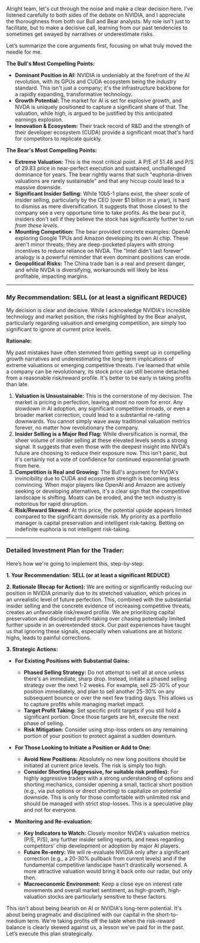 Alright team, let's cut through the noise and make a clear decision here. I’ve listened carefully to both sides of the debate on NVIDIA, and I appreciate the thoroughness from both our Bull and Bear analysts. My role isn't just to facilitate, but to make a decisive call, learning from our past tendencies to sometimes get swayed by narratives or underestimate risks.

Let’s summarize the core arguments first, focusing on what truly moved the needle for me.

**The Bull's Most Compelling Points:**
*   **Dominant Position in AI:** NVIDIA is undeniably at the forefront of the AI revolution, with its GPUs and CUDA ecosystem being the industry standard. This isn't just a company; it's the infrastructure backbone for a rapidly expanding, transformative technology.
*   **Growth Potential:** The market for AI is set for explosive growth, and NVDA is uniquely positioned to capture a significant share of that. The valuation, while high, is argued to be justified by this anticipated earnings explosion.
*   **Innovation & Ecosystem:** Their track record of R&D and the strength of their developer ecosystem (CUDA) provide a significant moat that's hard for competitors to replicate quickly.

**The Bear's Most Compelling Points:**
*   **Extreme Valuation:** This is the most critical point. A P/E of 51.48 and P/S of 29.83 price in near-perfect execution and sustained, unchallenged dominance for years. The bear rightly warns that such "euphoria-driven valuations are rarely sustainable" and that any hiccup could lead to a massive downside.
*   **Significant Insider Selling:** While 10b5-1 plans exist, the sheer *scale* of insider selling, particularly by the CEO (over $1 billion in a year), is hard to dismiss as mere diversification. It suggests that those closest to the company see a very opportune time to take profits. As the bear put it, insiders don't sell if they believe the stock has significantly further to run *from these levels*.
*   **Mounting Competition:** The bear provided concrete examples: OpenAI exploring Google TPUs and Amazon developing its own AI chip. These aren't minor threats; they are deep-pocketed players with strong incentives to reduce reliance on NVDA. The "Intel didn't last forever" analogy is a powerful reminder that even dominant positions can erode.
*   **Geopolitical Risks:** The China trade ban is a real and present danger, and while NVDA is diversifying, workarounds will likely be less profitable, impacting margins.

---

### My Recommendation: **SELL (or at least a significant REDUCE)**

My decision is clear and decisive. While I acknowledge NVIDIA's incredible technology and market position, the risks highlighted by the Bear analyst, particularly regarding valuation and emerging competition, are simply too significant to ignore at current price levels.

**Rationale:**

My past mistakes have often stemmed from getting swept up in compelling growth narratives and underestimating the long-term implications of extreme valuations or emerging competitive threats. I’ve learned that while a company can be revolutionary, its stock price can still become detached from a reasonable risk/reward profile. It's better to be early in taking profits than late.

1.  **Valuation is Unsustainable:** This is the cornerstone of my decision. The market is pricing in perfection, leaving almost no room for error. Any slowdown in AI adoption, any significant competitive inroads, or even a broader market correction, could lead to a substantial re-rating downwards. You cannot simply wave away traditional valuation metrics forever, no matter how revolutionary the company.
2.  **Insider Selling is a Major Red Flag:** While diversification is normal, the sheer volume of insider selling at these elevated levels sends a strong signal. It suggests that even those with the deepest insight into NVDA's future are choosing to reduce their exposure now. This isn't panic, but it's certainly not a vote of confidence for continued exponential growth from here.
3.  **Competition is Real and Growing:** The Bull's argument for NVDA's invincibility due to CUDA and ecosystem strength is becoming less convincing. When major players like OpenAI and Amazon are actively seeking or developing alternatives, it's a clear sign that the competitive landscape is shifting. Moats can be eroded, and the tech industry is notorious for rapid disruption.
4.  **Risk/Reward Skewed:** At this price, the potential upside appears limited compared to the significant downside risk. My priority as a portfolio manager is capital preservation and intelligent risk-taking. Betting on indefinite euphoria is not intelligent risk-taking.

---

### Detailed Investment Plan for the Trader:

Here’s how we're going to implement this, step-by-step:

**1. Your Recommendation:** **SELL (or at least a significant REDUCE)**

**2. Rationale (Recap for Action):**
We are exiting or significantly reducing our position in NVIDIA primarily due to its stretched valuation, which prices in an unrealistic level of future perfection. This, combined with the substantial insider selling and the concrete evidence of increasing competitive threats, creates an unfavorable risk/reward profile. We are prioritizing capital preservation and disciplined profit-taking over chasing potentially limited further upside in an overextended stock. Our past experiences have taught us that ignoring these signals, especially when valuations are at historic highs, leads to painful corrections.

**3. Strategic Actions:**

*   **For Existing Positions with Substantial Gains:**
    *   **Phased Selling Strategy:** Do not attempt to sell all at once unless there's an immediate, sharp drop. Instead, initiate a phased selling strategy over the next 1-2 weeks. For example, sell 25-30% of your position immediately, and plan to sell another 25-30% on any subsequent bounce or over the next few trading days. This allows us to capture profits while managing market impact.
    *   **Target Profit Taking:** Set specific profit targets if you still hold a significant portion. Once those targets are hit, execute the next phase of selling.
    *   **Risk Mitigation:** Consider using stop-loss orders on any remaining portion of your position to protect against a sudden downturn.

*   **For Those Looking to Initiate a Position or Add to One:**
    *   **Avoid New Positions:** Absolutely no new long positions should be initiated at current price levels. The risk is simply too high.
    *   **Consider Shorting (Aggressive, for suitable risk profiles):** For highly aggressive traders with a strong understanding of options and shorting mechanics, consider opening a small, tactical short position (e.g., via put options or direct shorting) to capitalize on potential downside. This is only for those comfortable with unlimited risk and should be managed with strict stop-losses. This is a speculative play and not for everyone.

*   **Monitoring and Re-evaluation:**
    *   **Key Indicators to Watch:** Closely monitor NVDA's valuation metrics (P/E, P/S), any further insider selling reports, and news regarding competitors' chip development or adoption by major AI players.
    *   **Future Re-entry:** We will re-evaluate NVIDIA only after a significant correction (e.g., a 20-30% pullback from current levels) and if the fundamental competitive landscape hasn't drastically worsened. A more attractive valuation would bring it back onto our radar, but only then.
    *   **Macroeconomic Environment:** Keep a close eye on interest rate movements and overall market sentiment, as high-growth, high-valuation stocks are particularly sensitive to these factors.

This isn't about being bearish on AI or NVIDIA's long-term potential. It's about being pragmatic and disciplined with our capital in the short-to-medium term. We're taking profits off the table when the risk-reward balance is clearly skewed against us, a lesson we’ve paid for in the past. Let’s execute this plan strategically.